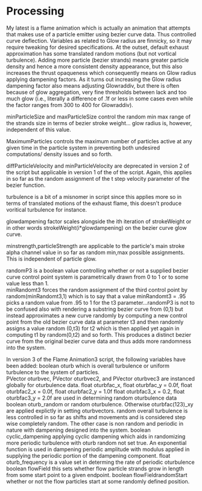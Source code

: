 # Processing

My latest is a flame animation which is actually an animation that attempts that makes use of a particle emitter using
bezier curve data.  Thus controlled curve deflection.  Variables as related to Glow radius are finnicky, so it may require 
tweaking for desired specifications.  At the outset, default exhaust approximation has some translated random motions (but not 
vortical turbulence).  Adding more particle (bezier strands) means greater particle density and hence a more consistent
density appearance, but this also increases the thrust opaqueness which consequently means on Glow radius applying dampening 
factors.  As it turns out increasing the Glow radius dampening factor also means adjusting Glowraddiv, but there is often
because of glow aggregation, very fine thresholds between lack and too much glow (i.e., literally a difference of .1f or less in
some cases even while the factor ranges from 300 to 400 for Glowraddiv).  

minParticleSize and maxParticleSize control the random min max range of the strands size in terms of bezier stroke weight...
glow radius is, however, independent of this value.

MaximumParticles controls the maximum number of particles active at any given time in the particle system in preventing
both undesired computations/ density issues and so forth.  

diffParticleVelocity and minParticleVelocity are deprecated in version 2 of the script but applicable in version 1 of the 
of the script.  Again, this applies in so far as the random assignment of the t step velocity parameter of the bezier 
function.  

turbulence  is a bit of a misnomer in script since this applies more so in terms of translated motions of the exhaust flame,
this doesn't produce voritical turbulence for instance.  

glowdampening factor scales alongside the ith iteration of strokeWeight or in other words strokeWeight(i*glowdampening) on 
the bezier curve glow curve.  

minstrength,particleStrength are applicable to the particle's main stroke alpha channel value in so far as random 
min,max possible assignments.  This is independent of particle glow.  

randomP3 is a boolean value controlling whether or not a supplied bezier curve control point system is parametrically drawn 
from 0 to 1 or to some value less than 1.  
minRandomt3 forces the random assignment of the third control point by random(minRandomt3,1)  which is to say that a value
minRandomt3 = .95 picks a random value from .95 to 1 for the t3 parameter...randomP3 is not to be confused also with 
rendering a substring bezier curve from (0,1) but instead approximates a new curve randomly by computing a new 
control point from the old bezier curve data at parameter t3 and then randomly assigns a value random (0,t3) for t2
which is then applied yet again in computing t1 by random(0,t2)  and so forth.  This produces a distinct bezier curve
from the original bezier curve data and thus adds more randomness into the system.  

In version 3 of the Flame Animation3 script, the following variables have been added:
boolean oturb  which is overall turbulence or uniform turbulence to the system of particles.  
PVector oturbvec, PVector oturbvec2, and PVector oturbvec3 are instanced globally for oturbulence data.
float oturbfac_x, float oturbfac_y = 0.0f, float oturbfac2_x = 0.0f, float oturbfac2_y = 1.0f
float oturbfac3_x = 0.2, float oturbfac3_y = 2.0f
are used in determining random oturbulence data
boolean oturb_random  or random oturbulence.  Otherwise oturbfac(123)_xy are applied explictly in setting oturbvectors.  random overall turbulence is less controlled in so far as shifts and movements and is considered step wise completely random.  The other case is non random and periodic in nature with dampening designed into the system.
boolean cyclic_dampening  applying cyclic dampening which aids in randomizing more periodic turbulence with oturb random not set true.  An exponential function is used in dampening periodic amplitude with modulus applied in supplying the periodic portion of the dampening component. 
float oturb_frequency is a value set in determing the rate of periodic oturbulence
boolean flowField this sets whether flow particle strands grow in length from some start point to a given endpoint.
boolean flowFieldrandomStart whether or not the flow particles start at some randomly defined position.
